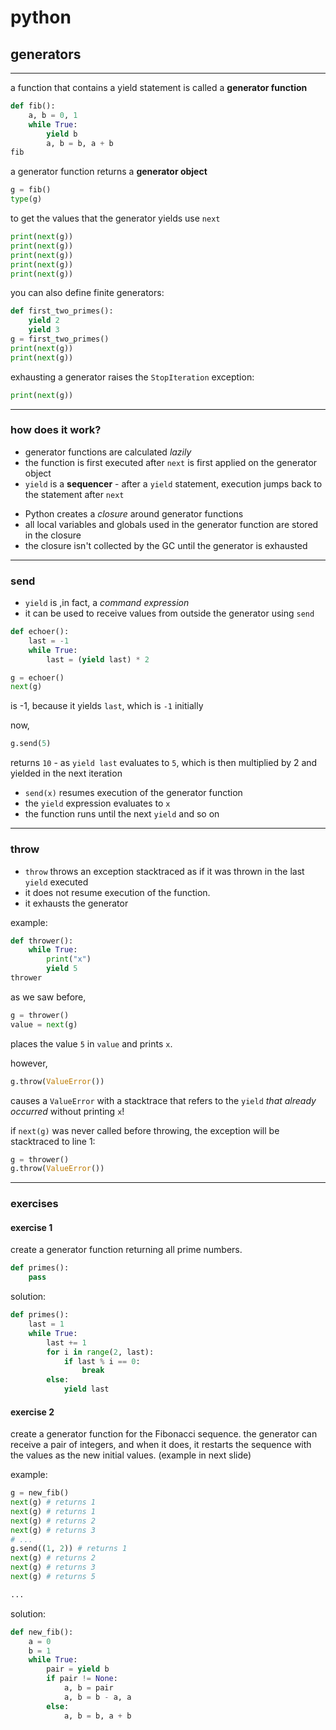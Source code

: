 # python

## generators

---

a function that contains a yield statement is called a **generator function**

```python
def fib():
    a, b = 0, 1
    while True:
        yield b
        a, b = b, a + b
fib
```
<!-- .element: data-thebe-executable-python -->

<!--vert-->

a generator function returns a **generator object**

```python
g = fib()
type(g)
```
<!-- .element: data-thebe-executable-python -->

<!--vert-->
to get the values that the generator yields use `next`

```python
print(next(g))
print(next(g))
print(next(g))
print(next(g))
print(next(g))
```
<!-- .element: data-thebe-executable-python -->
<!--vert-->

you can also define finite generators:

```python
def first_two_primes():
    yield 2
    yield 3
g = first_two_primes()
print(next(g))
print(next(g))
```
<!-- .element: data-thebe-executable-python -->

exhausting a generator raises the `StopIteration` exception:

```python
print(next(g))
```
<!-- .element: data-thebe-executable-python -->

---

### how does it work?

<!--vert-->

* generator functions are calculated *lazily*
* the function is first executed after `next` is first applied on the generator object
* `yield` is a **sequencer** - after a `yield` statement, execution jumps back to the statement after `next`

<!--vert-->

* Python creates a *closure* around generator functions
* all local variables and globals used in the generator function are stored in the closure
* the closure isn't collected by the GC until the generator is exhausted

---

### send

* `yield` is ,in fact, a *command expression*
* it can be used to receive values from outside the generator using `send`

```python
def echoer():
    last = -1
    while True:
        last = (yield last) * 2

g = echoer()
next(g)
```
<!-- .element: data-thebe-executable-python -->

is -1, because it yields `last`, which is `-1` initially

<!--vert-->
now,

```python
g.send(5)
```
<!-- .element: data-thebe-executable-python -->

returns `10` - as `yield last` evaluates to `5`, which is then multiplied by 2 and yielded in the next iteration

* `send(x)` resumes execution of the generator function
* the `yield` expression evaluates to `x`
* the function runs until the next `yield` and so on

---

### throw

* `throw` throws an exception stacktraced as if it was thrown in the last `yield` executed
* it does not resume execution of the function.
* it exhausts the generator

<!--vert-->

example:

```python
def thrower():
    while True:
        print("x")
        yield 5
thrower
```
<!-- .element: data-thebe-executable-python -->

<!--vert-->

as we saw before,

```python
g = thrower()
value = next(g)
```
<!-- .element: data-thebe-executable-python -->

places the value `5` in `value` and prints `x`.

<!--vert-->

however,

```python
g.throw(ValueError())
```
<!-- .element: data-thebe-executable-python -->

causes a `ValueError` with a stacktrace that refers to the `yield` *that already occurred* without printing `x`!

<!--vert-->

if `next(g)` was never called before throwing, the exception will be stacktraced to line 1:

```python
g = thrower()
g.throw(ValueError())
```
<!-- .element: data-thebe-executable-python -->

---

### exercises

<!--vert-->

#### exercise 1

create a generator function returning all prime numbers.

```python
def primes():
    pass
```
<!-- .element: data-thebe-executable-python -->

<!--vert-->

solution:

```python
def primes():
    last = 1
    while True:
        last += 1
        for i in range(2, last):
            if last % i == 0:
                break
        else:
            yield last
```
<!-- .element: data-thebe-executable-python -->

<!--vert-->

#### exercise 2

create a generator function for the Fibonacci sequence. the generator can receive a pair of integers,
and when it does, it restarts the sequence with the values as the new initial values. (example in next slide)

<!--vert-->

example:

```python
g = new_fib()
next(g) # returns 1
next(g) # returns 1
next(g) # returns 2
next(g) # returns 3
# ...
g.send((1, 2)) # returns 1
next(g) # returns 2
next(g) # returns 3
next(g) # returns 5
```
<!--vert-->

```python
...
```
<!-- .element: data-thebe-executable-python -->

<!--vert-->

solution:

```python
def new_fib():
    a = 0
    b = 1
    while True:
        pair = yield b
        if pair != None:
            a, b = pair
            a, b = b - a, a
        else:
            a, b = b, a + b
```
